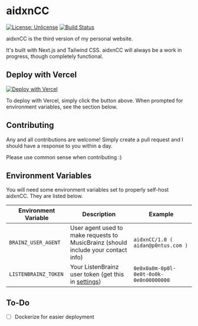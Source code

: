 # aidxnCC

[![License: Unlicense](https://img.shields.io/badge/license-Unlicense-blue.svg)](http://unlicense.org/)
[![Build Status](https://git.pontusmail.org/aidan/aidxnCC/actions/workflows/bump.yml/badge.svg)](https://git.pontusmail.org/aidan/aidxnCC/actions/?workflow=bump.yml)

aidxnCC is the third version of my personal website.

It's built with Next.js and Tailwind CSS. aidxnCC will always be a work in progress, though completely functional.

## Deploy with Vercel

[![Deploy with Vercel](https://vercel.com/button)](https://vercel.com/new/clone?repository-url=https%3A%2F%2Fgithub.com%2Fihatenodejs%2FaidxnCC&env=BRAINZ_USER_AGENT,LISTENBRAINZ_TOKEN&envDescription=You%20will%20need%20both%20a%20custom%20user%20agent%20(for%20identifying%20yourself%20to%20MusicBrainz)%2C%20and%20a%20ListenBrainz%20User%20Token.%20See%20the%20README%20for%20more%20information.&envLink=https%3A%2F%2Fgit.pontusmail.org%2Faidan%2FaidxnCC&project-name=aidxn-cc&repository-name=aidxnCC)

To deploy with Vercel, simply click the button above. When prompted for environment variables, see the section below.

## Contributing

Any and all contributions are welcome! Simply create a pull request and I should have a response to you within a day.

Please use common sense when contributing :)

## Environment Variables

You will need some environment variables set to properly self-host aidxnCC. They are listed below.

| Environment Variable | Description | Example |
|----------------------|-------------|---------|
| `BRAINZ_USER_AGENT`  | User agent used to make requests to MusicBrainz (should include your contact info)        | `aidxnCC/1.0 ( aidan@p0ntus.com )` |
| `LISTENBRAINZ_TOKEN` | Your ListenBrainz user token (get this in [settings](https://listenbrainz.org/settings/)) | `0e0x0a0m-0p0l-0e0t-0o0k-0e0n00000000` |

## To-Do

- [ ] Dockerize for easier deployment
